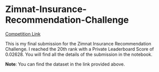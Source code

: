 # Zimnat-Insurance-Recommendation-Challenge

[Competition Link](https://zindi.africa/competitions/zimnat-insurance-recommendation-challenge/leaderboard)

This is my final submission for the Zimnat Insurance Recommendation Challenge. I reached the 20th rank with a Private Leaderboard Score of 0.02628. You will find all the details of the submission in the notebook.

**Note**: You can find the dataset in the link provided above.
